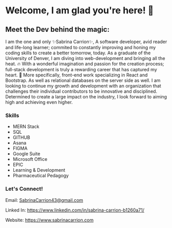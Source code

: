 # Welcome, I am glad you're here! 👋 

## Meet the Dev behind the magic:

I am the one and only ✨Sabrina Carrion✨, 
A software developer, avid reader and life-long learner; commited to constantly improving and honing my coding skills to create a better tomorrow, today.
As a graduate of the University of Denver, I am diving into web-development and bringing all the heat. 🔥 
With a wonderful imagination and passion for the creation process; full-stack development is truly a rewarding career that has captured my heart. 🎨
More specifically, front-end work specializing in React and Bootstrap. As well as relational databases on the server side as well. 
I am looking to continue my growth and development with an organization that challenges their individual contributors to be innovative and disciplined. 
Determined to create a large impact on the industry, I look forward to aiming high and achieving even higher. 

### Skills
* MERN Stack 
* SQL
* GITHUB 
* Asana 
* FIGMA 
* Google Suite 
* Microsoft Office 
* EPIC 
* Learning & Development 
* Pharmaceutical Pedagogy 




### Let's Connect! 

Email: SabrinaCarrion43@gmail.com

Linked In: https://www.linkedin.com/in/sabrina-carrion-b1260a71/
 
Website: https://www.sabrinacarrion.com

<!---
SabrinaC043/SabrinaC043 is a  special  repository because its `README.md` (this file) appears on your GitHub profile.
You can click the Preview link to take a look at your changes.
--->
